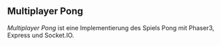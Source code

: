 ## Multiplayer Pong
*Multiplayer Pong* ist eine Implementierung des Spiels Pong mit Phaser3, Express und Socket.IO.
